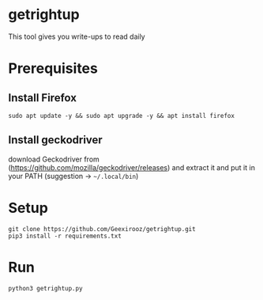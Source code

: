 # getrightup
This tool gives you write-ups to read daily

# Prerequisites
## Install Firefox
```
sudo apt update -y && sudo apt upgrade -y && apt install firefox
```

## Install geckodriver
download Geckodriver from (https://github.com/mozilla/geckodriver/releases) and extract it and put it in your PATH (suggestion -> `~/.local/bin`)

# Setup
```
git clone https://github.com/Geexirooz/getrightup.git
pip3 install -r requirements.txt
```

# Run 
```
python3 getrightup.py
```
